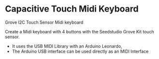 # Capacitive Touch Midi Keyboard
Grove I2C Touch Sensor Midi keyboard

Create a Midi keyboard with 4 buttons with the Seedstudio Grove Kit touch sensor.
* It uses the USB MIDI Library with an Arduino Leonardo,
* The Arduino USB interface can be used directly as an MIDI Interface
